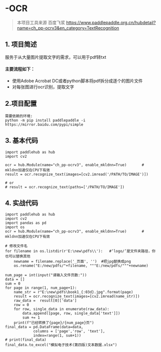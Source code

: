 # -OCR
> 本项目工具来源 百度飞浆 https://www.paddlepaddle.org.cn/hubdetail?name=ch_pp-ocrv3&en_category=TextRecognition 
##  1. 项目简述
服务于从大量图片提取文字的需求，可以用于pdf转txt
#### 主要流程如下：
- 使用Adobe Acrobat DC或者python脚本将pdf拆分成逐个的图片文件
- 对每张图进行ocr识别，提取文字
## 2.项目配置
```
需要依赖的环境:
python -m pip install paddlepaddle -i https://mirror.baidu.com/pypi/simple 
```
## 3. 基本代码
```
import paddlehub as hub
import cv2

ocr = hub.Module(name="ch_pp-ocrv3", enable_mkldnn=True)       # mkldnn加速仅在CPU下有效
result = ocr.recognize_text(images=[cv2.imread('/PATH/TO/IMAGE')])

# or
# result = ocr.recognize_text(paths=['/PATH/TO/IMAGE'])
```
## 4. 实战代码
```
import paddlehub as hub
import cv2
import pandas as pd
import os
ocr = hub.Module(name="ch_pp-ocrv3", enable_mkldnn=True)       # mkldnn加速仅在CPU下有效

# 修改文件名
for filename in os.listdir(r'E:\new\pdfs\\'):   #‘logo/’是文件夹路径，你也可以替换其他
	newname = filename.replace('_页面', '')  #把jpg替换成png
	os.rename("E:/new/pdfs/"+filename, """E:/new/pdfs/"""+newname)  

num_page = int(input("请输入文件页数:"))
data = []
sum = 0 
for page in range(1, num_page+1):
    name_str = r"E:\new\pdfs\book1_{:03d}.jpg".format(page)
    result = ocr.recognize_text(images=[cv2.imread(name_str)])
    raw_data =  result[0]['data']
    row = 0
    for row, single_data in enumerate(raw_data):
        data.append([page, row, single_data['text']])
        sum += 1
    print(f"已经转换了{page}/{num_page}页")
final_data = pd.DataFrame(data=data,
             columns = ['page','row', 'text'],
             index=range(1, sum+1))
# print(final_data)
final_data.to_excel("模拟电子技术(第四版)文本数据.xlsx")
```
